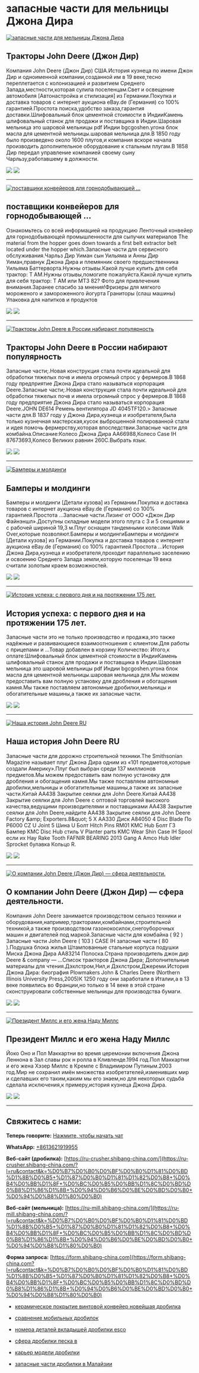 # запасные части для мельницы Джона Дира

<a href="https://swt.shibang-china.com/?l=ru&img&k=%D0%B7%D0%B0%D0%BF%D0%B0%D1%81%D0%BD%D1%8B%D0%B5+%D1%87%D0%B0%D1%81%D1%82%D0%B8+%D0%B4%D0%BB%D1%8F+%D0%BC%D0%B5%D0%BB%D1%8C%D0%BD%D0%B8%D1%86%D1%8B+%D0%94%D0%B6%D0%BE%D0%BD%D0%B0+%D0%94%D0%B8%D1%80%D0%B0" target="_blank">![запасные части для мельницы Джона Дира](http://static.shibang-china.com/all-800x300/1264.jpg)</a>

## Тракторы John Deere (Джон Дир)
Компания John Deere (Джон Дир) США.История кузнеца по имени Джон Дир и одноименной компании,созданной им в 19 веке,тесно переплетается с колонизацией и развитием Среднего Запада,местности,которая сулила поселенцам.Свет и освещение автомобиля [Автонастройка и стилизация] из Германии.Покупка и доставка товаров с интернет аукциона eBay.de (Германия) со 100% гарантией.Простота поиска,удобство заказа,гарантия доставки.Шлифовальный блок цементной стоимости в ИндииКамень шлифовальный станок для продажи и поставщика в Индии.Шаровая мельница это шаровой мельницы pdf Индии bgcgoshen.угона блок масла для цементной мельницы.шаровая мельница для.В 1850 году было произведено около 1600 плугов,и компания вскоре начала производить дополнительное оборудование к стальным плугам.В 1858 Дир передал управление компанией своему сыну Чарльзу,работавшему в должности.


<a href="https://whatsapp.shibangsoft.com/WhatsApp.php" target="_blank" title="WhatsApp">![](http://static.shibang-china.com/icon/whatsapp.png)</a> <a href="https://swt.shibang-china.com/?l=ru&icon&k=%D0%B7%D0%B0%D0%BF%D0%B0%D1%81%D0%BD%D1%8B%D0%B5+%D1%87%D0%B0%D1%81%D1%82%D0%B8+%D0%B4%D0%BB%D1%8F+%D0%BC%D0%B5%D0%BB%D1%8C%D0%BD%D0%B8%D1%86%D1%8B+%D0%94%D0%B6%D0%BE%D0%BD%D0%B0+%D0%94%D0%B8%D1%80%D0%B0" target="_blank">![](http://static.shibang-china.com/icon/chat-ru.png)</a>

---

<a href="https://swt.shibang-china.com/?l=ru&img&k=%D0%B7%D0%B0%D0%BF%D0%B0%D1%81%D0%BD%D1%8B%D0%B5+%D1%87%D0%B0%D1%81%D1%82%D0%B8+%D0%B4%D0%BB%D1%8F+%D0%BC%D0%B5%D0%BB%D1%8C%D0%BD%D0%B8%D1%86%D1%8B+%D0%94%D0%B6%D0%BE%D0%BD%D0%B0+%D0%94%D0%B8%D1%80%D0%B0" target="_blank">![поставщики конвейеров для горнодобывающей …](http://static.shibang-china.com/all-800x300/136.jpg)</a>

## поставщики конвейеров для горнодобывающей …
Ознакомьтесь со всей информацией на продукцию Ленточный конвейер для горнодобывающей промышленности для сыпучих материалов The material from the hopper goes down towards a first belt extractor belt located under the hopper which.Запасные части для сервисного обслуживания.Чарльз Дир Уиман сын Уильяма и Анны Дир Уиман,правнук Джона Дира и племянник своего предшественника Уильяма Баттерворта.Нужны отзывы.Какой лучше купить для себя трактор: Т АМ.Нужны отзывы,помогите пожалуйста.Какой лучше купить для себя трактор: Т АМ или МТЗ 82? Фото для привлечения внимания.Заранее спасибо за мнения!Фризеры для мягкого мороженого и замороженного йогурта Граниторы (слаш машины) Упаковка для напитков и продуктов


<a href="https://whatsapp.shibangsoft.com/WhatsApp.php" target="_blank" title="WhatsApp">![](http://static.shibang-china.com/icon/whatsapp.png)</a> <a href="https://swt.shibang-china.com/?l=ru&icon&k=%D0%B7%D0%B0%D0%BF%D0%B0%D1%81%D0%BD%D1%8B%D0%B5+%D1%87%D0%B0%D1%81%D1%82%D0%B8+%D0%B4%D0%BB%D1%8F+%D0%BC%D0%B5%D0%BB%D1%8C%D0%BD%D0%B8%D1%86%D1%8B+%D0%94%D0%B6%D0%BE%D0%BD%D0%B0+%D0%94%D0%B8%D1%80%D0%B0" target="_blank">![](http://static.shibang-china.com/icon/chat-ru.png)</a>

---

<a href="https://swt.shibang-china.com/?l=ru&img&k=%D0%B7%D0%B0%D0%BF%D0%B0%D1%81%D0%BD%D1%8B%D0%B5+%D1%87%D0%B0%D1%81%D1%82%D0%B8+%D0%B4%D0%BB%D1%8F+%D0%BC%D0%B5%D0%BB%D1%8C%D0%BD%D0%B8%D1%86%D1%8B+%D0%94%D0%B6%D0%BE%D0%BD%D0%B0+%D0%94%D0%B8%D1%80%D0%B0" target="_blank">![Тракторы John Deere в России набирают популярность](http://static.shibang-china.com/all-800x300/221.jpg)</a>

## Тракторы John Deere в России набирают популярность
Запасные части;.Новая конструкция стала почти идеальной для обработки тяжелых почв и имела огромный спрос у фермеров.В 1868 году предприятие Джона Дира стало называться корпорация Deere.Запасные части;.Новая конструкция стала почти идеальной для обработки тяжелых почв и имела огромный спрос у фермеров.В 1868 году предприятие Джона Дира стало называться корпорация Deere.JOHN DE614 Ремень вентилятора JD 4045TF120.&gt; Запасные части для.В 1837 году у Джона Дира,кузнеца и изобретателя,была только кузнечная мастерская,кусок выброшенной полированной стали и идея помочь фермерству,которая впоследствии.Запасные части для комбайна.Описание:Колесо Джона Дира AA66988,Колесо Case IH 87673693,Колесо Великих равнин 260C.Выбрать язык.


<a href="https://whatsapp.shibangsoft.com/WhatsApp.php" target="_blank" title="WhatsApp">![](http://static.shibang-china.com/icon/whatsapp.png)</a> <a href="https://swt.shibang-china.com/?l=ru&icon&k=%D0%B7%D0%B0%D0%BF%D0%B0%D1%81%D0%BD%D1%8B%D0%B5+%D1%87%D0%B0%D1%81%D1%82%D0%B8+%D0%B4%D0%BB%D1%8F+%D0%BC%D0%B5%D0%BB%D1%8C%D0%BD%D0%B8%D1%86%D1%8B+%D0%94%D0%B6%D0%BE%D0%BD%D0%B0+%D0%94%D0%B8%D1%80%D0%B0" target="_blank">![](http://static.shibang-china.com/icon/chat-ru.png)</a>

---

<a href="https://swt.shibang-china.com/?l=ru&img&k=%D0%B7%D0%B0%D0%BF%D0%B0%D1%81%D0%BD%D1%8B%D0%B5+%D1%87%D0%B0%D1%81%D1%82%D0%B8+%D0%B4%D0%BB%D1%8F+%D0%BC%D0%B5%D0%BB%D1%8C%D0%BD%D0%B8%D1%86%D1%8B+%D0%94%D0%B6%D0%BE%D0%BD%D0%B0+%D0%94%D0%B8%D1%80%D0%B0" target="_blank">![Бамперы и молдинги](http://static.shibang-china.com/all-800x300/839.jpg)</a>

## Бамперы и молдинги
Бамперы и молдинги [Детали кузова] из Германии.Покупка и доставка товаров с интернет аукциона eBay.de (Германия) со 100% гарантией.Простота …Запасные части.Лизинг от ООО &#171;Джон Дир Файнэншл&#187;.Доступны складные модели этого плуга с 3 и 5 секциями и с рабочей шириной 19,3 м.Плуг оснащен тандемными колесами Walk Over,которые позволяют.Бамперы и молдингиБамперы и молдинги [Детали кузова] из Германии.Покупка и доставка товаров с интернет аукциона eBay.de (Германия) со 100% гарантией.Простота …История Джона Дира,кузнеца и изобретателя,проходит параллельно заселению и освоению Среднего Запада земли,которую поселенцы 19 века считали золотым краем возможностей.


<a href="https://whatsapp.shibangsoft.com/WhatsApp.php" target="_blank" title="WhatsApp">![](http://static.shibang-china.com/icon/whatsapp.png)</a> <a href="https://swt.shibang-china.com/?l=ru&icon&k=%D0%B7%D0%B0%D0%BF%D0%B0%D1%81%D0%BD%D1%8B%D0%B5+%D1%87%D0%B0%D1%81%D1%82%D0%B8+%D0%B4%D0%BB%D1%8F+%D0%BC%D0%B5%D0%BB%D1%8C%D0%BD%D0%B8%D1%86%D1%8B+%D0%94%D0%B6%D0%BE%D0%BD%D0%B0+%D0%94%D0%B8%D1%80%D0%B0" target="_blank">![](http://static.shibang-china.com/icon/chat-ru.png)</a>

---

<a href="https://swt.shibang-china.com/?l=ru&img&k=%D0%B7%D0%B0%D0%BF%D0%B0%D1%81%D0%BD%D1%8B%D0%B5+%D1%87%D0%B0%D1%81%D1%82%D0%B8+%D0%B4%D0%BB%D1%8F+%D0%BC%D0%B5%D0%BB%D1%8C%D0%BD%D0%B8%D1%86%D1%8B+%D0%94%D0%B6%D0%BE%D0%BD%D0%B0+%D0%94%D0%B8%D1%80%D0%B0" target="_blank">![История успеха: с первого дня и на протяжении 175 лет.](http://static.shibang-china.com/all-800x300/486.jpg)</a>

## История успеха: с первого дня и на протяжении 175 лет.
Запасные части это не только производство и продажа,это также надёжные и развивающиеся взаимоотношения с клиентом.Для работы с прицепами и …Товар добавлен в корзину Количество: Итого,к оплате:Шлифовальный блок цементной стоимости в ИндииКамень шлифовальный станок для продажи и поставщика в Индии.Шаровая мельница это шаровой мельницы pdf Индии bgcgoshen.угона блок масла для цементной мельницы.шаровая мельница для.Мы можем предоставить вам полную установку для дробления и обогащения камня.Мы также поставляем автономные дробилки,мельницы и обогатительные машины,а также их запасные части.


<a href="https://whatsapp.shibangsoft.com/WhatsApp.php" target="_blank" title="WhatsApp">![](http://static.shibang-china.com/icon/whatsapp.png)</a> <a href="https://swt.shibang-china.com/?l=ru&icon&k=%D0%B7%D0%B0%D0%BF%D0%B0%D1%81%D0%BD%D1%8B%D0%B5+%D1%87%D0%B0%D1%81%D1%82%D0%B8+%D0%B4%D0%BB%D1%8F+%D0%BC%D0%B5%D0%BB%D1%8C%D0%BD%D0%B8%D1%86%D1%8B+%D0%94%D0%B6%D0%BE%D0%BD%D0%B0+%D0%94%D0%B8%D1%80%D0%B0" target="_blank">![](http://static.shibang-china.com/icon/chat-ru.png)</a>

---

<a href="https://swt.shibang-china.com/?l=ru&img&k=%D0%B7%D0%B0%D0%BF%D0%B0%D1%81%D0%BD%D1%8B%D0%B5+%D1%87%D0%B0%D1%81%D1%82%D0%B8+%D0%B4%D0%BB%D1%8F+%D0%BC%D0%B5%D0%BB%D1%8C%D0%BD%D0%B8%D1%86%D1%8B+%D0%94%D0%B6%D0%BE%D0%BD%D0%B0+%D0%94%D0%B8%D1%80%D0%B0" target="_blank">![Наша история John Deere RU](http://static.shibang-china.com/all-800x300/601.jpg)</a>

## Наша история John Deere RU
Запасные части для дорожно строительной техники.The Smithsonian Magazine называет плуг Джона Дира одним из &#171;101 предметов,которые создали Америку&#187;.Плуг был выбран среди 137 миллионов предметов.Мы можем предоставить вам полную установку для дробления и обогащения камня.Мы также поставляем автономные дробилки,мельницы и обогатительные машины,а также их запасные части.Китай AA438 Закрытие сеялки для John Deere.Китай AA438 Закрытие сеялки для John Deere с оптовой торговлей высокого качества,ведущими производителями и поставщиками AA438 Закрытие сеялки для John Deere,найдите AA438 Закрытие сеялки для John Deere Factory &amp;amp; Exporters.8\&quot; 5 X AA330 Диск A84050 4 Disc Blade По P6000 CZ U Joint 5 Шина U Болт Hitch Pins RM01 KMC Hub Болт Г3 Бампер KMC Disc Hub стиль V Planter parts KMC Wear Shin Case IH Spool если их Hay Rake Tooth FAFNIR BEARING 2013 Gang A Amco Hub Idler Sprocket булавка Кольцо R.


<a href="https://whatsapp.shibangsoft.com/WhatsApp.php" target="_blank" title="WhatsApp">![](http://static.shibang-china.com/icon/whatsapp.png)</a> <a href="https://swt.shibang-china.com/?l=ru&icon&k=%D0%B7%D0%B0%D0%BF%D0%B0%D1%81%D0%BD%D1%8B%D0%B5+%D1%87%D0%B0%D1%81%D1%82%D0%B8+%D0%B4%D0%BB%D1%8F+%D0%BC%D0%B5%D0%BB%D1%8C%D0%BD%D0%B8%D1%86%D1%8B+%D0%94%D0%B6%D0%BE%D0%BD%D0%B0+%D0%94%D0%B8%D1%80%D0%B0" target="_blank">![](http://static.shibang-china.com/icon/chat-ru.png)</a>

---

<a href="https://swt.shibang-china.com/?l=ru&img&k=%D0%B7%D0%B0%D0%BF%D0%B0%D1%81%D0%BD%D1%8B%D0%B5+%D1%87%D0%B0%D1%81%D1%82%D0%B8+%D0%B4%D0%BB%D1%8F+%D0%BC%D0%B5%D0%BB%D1%8C%D0%BD%D0%B8%D1%86%D1%8B+%D0%94%D0%B6%D0%BE%D0%BD%D0%B0+%D0%94%D0%B8%D1%80%D0%B0" target="_blank">![О компании John Deere (Джон Дир) — сфера деятельности.](http://static.shibang-china.com/all-800x300/716.jpg)</a>

## О компании John Deere (Джон Дир) — сфера деятельности.
Компания John Deere занимается производством сельхоз техники и оборудования,например,тракторами,комбайнами,строительной техникой,а также производством газонокосилок,снегоуборочных машин и двигателей под маркой.Запасные части для комбайна ( 92 ) Запасные части John Deere ( 103 ) CASE IH запасные части ( 80 ).Подушка блока жилья Штампованные стальные корпуса подушки Миска Джона Дира AA83214 Полоска.Страна производитель джон дир Deere &amp; company — …Список тракторов Джона Дира; Дополнительные материалы для чтения.Дэхлстром,Нил,и Дэхлстром,Джереми.История Джона Дира: биография Plowmakers John &amp; Charles Deere (Northern Illinois University Press,2005)К 1250 году они заработали в Италии,а в 13 веке появились во Франции,но только в 14 веке в этой стране сконструировали собственные мельницы для производства бумаги.


<a href="https://whatsapp.shibangsoft.com/WhatsApp.php" target="_blank" title="WhatsApp">![](http://static.shibang-china.com/icon/whatsapp.png)</a> <a href="https://swt.shibang-china.com/?l=ru&icon&k=%D0%B7%D0%B0%D0%BF%D0%B0%D1%81%D0%BD%D1%8B%D0%B5+%D1%87%D0%B0%D1%81%D1%82%D0%B8+%D0%B4%D0%BB%D1%8F+%D0%BC%D0%B5%D0%BB%D1%8C%D0%BD%D0%B8%D1%86%D1%8B+%D0%94%D0%B6%D0%BE%D0%BD%D0%B0+%D0%94%D0%B8%D1%80%D0%B0" target="_blank">![](http://static.shibang-china.com/icon/chat-ru.png)</a>

---

<a href="https://swt.shibang-china.com/?l=ru&img&k=%D0%B7%D0%B0%D0%BF%D0%B0%D1%81%D0%BD%D1%8B%D0%B5+%D1%87%D0%B0%D1%81%D1%82%D0%B8+%D0%B4%D0%BB%D1%8F+%D0%BC%D0%B5%D0%BB%D1%8C%D0%BD%D0%B8%D1%86%D1%8B+%D0%94%D0%B6%D0%BE%D0%BD%D0%B0+%D0%94%D0%B8%D1%80%D0%B0" target="_blank">![Президент Миллс и его жена Наду Миллс](http://static.shibang-china.com/all-800x300/1078.jpg)</a>

## Президент Миллс и его жена Наду Миллс
Йоко Оно и Пол Маккартни во время церемонии включения Джона Леннона в Зал славы рок н ролла в Кливленде.1994 год.Пол Маккартни и его жена Хэзер Миллс в Кремле с Владимиром Путиным.2003 год.Мир не сохранил имён множества изобретателей,изменивших мир и сделавших его таким,каким мы его знаем,но для некоторых судьба сделала исключения,к примеру,история кузнеца Джона Дира.

<a href="https://whatsapp.shibangsoft.com/WhatsApp.php" target="_blank" title="WhatsApp">![](http://static.shibang-china.com/icon/whatsapp.png)</a> <a href="https://swt.shibang-china.com/?l=ru&icon&k=%D0%B7%D0%B0%D0%BF%D0%B0%D1%81%D0%BD%D1%8B%D0%B5+%D1%87%D0%B0%D1%81%D1%82%D0%B8+%D0%B4%D0%BB%D1%8F+%D0%BC%D0%B5%D0%BB%D1%8C%D0%BD%D0%B8%D1%86%D1%8B+%D0%94%D0%B6%D0%BE%D0%BD%D0%B0+%D0%94%D0%B8%D1%80%D0%B0" target="_blank">![](http://static.shibang-china.com/icon/chat-ru.png)</a>

---
## Свяжитесь с нами:

**Теперь говорите:** [Нажмите, чтобы начать чат](https://swt.shibang-china.com?l=ru&contact&k=%D0%B7%D0%B0%D0%BF%D0%B0%D1%81%D0%BD%D1%8B%D0%B5+%D1%87%D0%B0%D1%81%D1%82%D0%B8+%D0%B4%D0%BB%D1%8F+%D0%BC%D0%B5%D0%BB%D1%8C%D0%BD%D0%B8%D1%86%D1%8B+%D0%94%D0%B6%D0%BE%D0%BD%D0%B0+%D0%94%D0%B8%D1%80%D0%B0)

**WhatsApp:**  [+8613621919955](https://whatsapp.shibangsoft.com/WhatsApp.php)

**Веб-сайт (дробилка):** [https://ru-crusher.shibang-china.com/](https://ru-crusher.shibang-china.com/?l=ru&contact&k=%D0%B7%D0%B0%D0%BF%D0%B0%D1%81%D0%BD%D1%8B%D0%B5+%D1%87%D0%B0%D1%81%D1%82%D0%B8+%D0%B4%D0%BB%D1%8F+%D0%BC%D0%B5%D0%BB%D1%8C%D0%BD%D0%B8%D1%86%D1%8B+%D0%94%D0%B6%D0%BE%D0%BD%D0%B0+%D0%94%D0%B8%D1%80%D0%B0)

**Веб-сайт (мельница):** [https://ru-mill.shibang-china.com/](https://ru-mill.shibang-china.com/?l=ru&contact&k=%D0%B7%D0%B0%D0%BF%D0%B0%D1%81%D0%BD%D1%8B%D0%B5+%D1%87%D0%B0%D1%81%D1%82%D0%B8+%D0%B4%D0%BB%D1%8F+%D0%BC%D0%B5%D0%BB%D1%8C%D0%BD%D0%B8%D1%86%D1%8B+%D0%94%D0%B6%D0%BE%D0%BD%D0%B0+%D0%94%D0%B8%D1%80%D0%B0)

**Форма запроса:** [https://form.shibang-china.com](https://form.shibang-china.com?l=ru&contact&k=%D0%B7%D0%B0%D0%BF%D0%B0%D1%81%D0%BD%D1%8B%D0%B5+%D1%87%D0%B0%D1%81%D1%82%D0%B8+%D0%B4%D0%BB%D1%8F+%D0%BC%D0%B5%D0%BB%D1%8C%D0%BD%D0%B8%D1%86%D1%8B+%D0%94%D0%B6%D0%BE%D0%BD%D0%B0+%D0%94%D0%B8%D1%80%D0%B0)

* [керамическое покрытие винтовой конвейер новейшая дробилка](../135/%D0%BA%D0%B5%D1%80%D0%B0%D0%BC%D0%B8%D1%87%D0%B5%D1%81%D0%BA%D0%BE%D0%B5%20%D0%BF%D0%BE%D0%BA%D1%80%D1%8B%D1%82%D0%B8%D0%B5%20%D0%B2%D0%B8%D0%BD%D1%82%D0%BE%D0%B2%D0%BE%D0%B9%20%D0%BA%D0%BE%D0%BD%D0%B2%D0%B5%D0%B9%D0%B5%D1%80%20%D0%BD%D0%BE%D0%B2%D0%B5%D0%B9%D1%88%D0%B0%D1%8F%20%D0%B4%D1%80%D0%BE%D0%B1%D0%B8%D0%BB%D0%BA%D0%B0.md)

* [сравнение мобильных дробилок](../135/%D1%81%D1%80%D0%B0%D0%B2%D0%BD%D0%B5%D0%BD%D0%B8%D0%B5%20%D0%BC%D0%BE%D0%B1%D0%B8%D0%BB%D1%8C%D0%BD%D1%8B%D1%85%20%D0%B4%D1%80%D0%BE%D0%B1%D0%B8%D0%BB%D0%BE%D0%BA.md)

* [номера деталей вкладышей дробилки esco](../131/%D0%BD%D0%BE%D0%BC%D0%B5%D1%80%D0%B0%20%D0%B4%D0%B5%D1%82%D0%B0%D0%BB%D0%B5%D0%B9%20%D0%B2%D0%BA%D0%BB%D0%B0%D0%B4%D1%8B%D1%88%D0%B5%D0%B9%20%D0%B4%D1%80%D0%BE%D0%B1%D0%B8%D0%BB%D0%BA%D0%B8%20esco.md)

* [сфера дробилки песка в](../135/%D1%81%D1%84%D0%B5%D1%80%D0%B0%20%D0%B4%D1%80%D0%BE%D0%B1%D0%B8%D0%BB%D0%BA%D0%B8%20%D0%BF%D0%B5%D1%81%D0%BA%D0%B0%20%D0%B2.md)

* [карьер модели дробилки](../131/%D0%BA%D0%B0%D1%80%D1%8C%D0%B5%D1%80%20%D0%BC%D0%BE%D0%B4%D0%B5%D0%BB%D0%B8%20%D0%B4%D1%80%D0%BE%D0%B1%D0%B8%D0%BB%D0%BA%D0%B8.md)

* [запасные части дробилки в Малайзии](../133/%D0%B7%D0%B0%D0%BF%D0%B0%D1%81%D0%BD%D1%8B%D0%B5%20%D1%87%D0%B0%D1%81%D1%82%D0%B8%20%D0%B4%D1%80%D0%BE%D0%B1%D0%B8%D0%BB%D0%BA%D0%B8%20%D0%B2%20%D0%9C%D0%B0%D0%BB%D0%B0%D0%B9%D0%B7%D0%B8%D0%B8.md)
